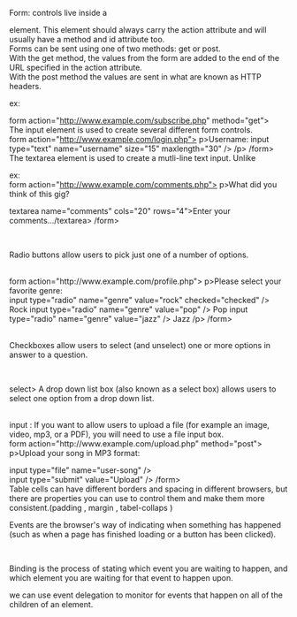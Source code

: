 Form:  controls live inside a
<form> element. This element
should always carry the action
attribute and will usually have a method and id attribute too.
<br>
Forms can be sent using one of
two methods: get or post.
<br>
With the get method, the values
from the form are added to
the end of the URL specified in
the action attribute.
<br>
With the post method the
values are sent in what are
known as HTTP headers.
<br>

ex: 
<br>

form action="http://www.example.com/subscribe.php"
method="get">
<br>
The input element is used
to create several different form
controls.
<br>
form action="http://www.example.com/login.php">
p>Username:
input type="text" name="username" size="15"
maxlength="30" />
/p>
/form>
<br>
The textarea element
is used to create a mutli-line
text input. Unlike
<br>

ex:
<br>
form action="http://www.example.com/comments.php">
p>What did you think of this gig?</p>
textarea name="comments" cols="20" rows="4">Enter
your comments.../textarea>
/form>

<br>

Radio buttons allow users to pick
just one of a number of options.

<br>
form action="http://www.example.com/profile.php">
p>Please select your favorite genre:
<br />
input type="radio" name="genre" value="rock"
checked="checked" /> Rock
input type="radio" name="genre" value="pop" />
Pop
input type="radio" name="genre" value="jazz" />
Jazz
/p>
/form>
<br>
<br>

Checkboxes allow users to select
(and unselect) one or more
options in answer to a question.

<br>

select>
A drop down list box (also
known as a select box) allows
users to select one option from a
drop down list.

<br>
input : If you want to allow users to
upload a file (for example an
image, video, mp3, or a PDF),
you will need to use a file input
box.
<br>
form action="http://www.example.com/upload.php"
method="post">
p>Upload your song in MP3 format:</p>
input type="file" name="user-song" /><br />
input type="submit" value="Upload" />
/form>
 <br>
Table cells can have different borders and spacing in
different browsers, but there are properties you can
use to control them and make them more consistent.(padding , margin , tabel-collaps )

<br>


Events are the browser's way of indicating when
something has happened (such as when a page has
finished loading or a button has been clicked).

<br>

Binding is the process of stating which event you are
waiting to happen, and which element you are waiting
for that event to happen upon.
<br>

we can use event delegation to monitor for events
that happen on all of the children of an element.

